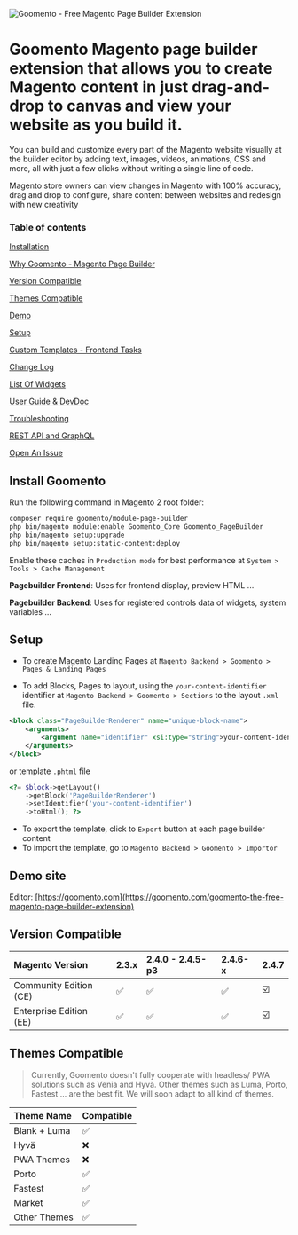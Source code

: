 ![Goomento - Free Magento Page Builder Extension](https://i.imgur.com/jVUNmot.gif)

# Goomento Magento page builder extension that allows you to create Magento content in just drag-and-drop to canvas and view your website as you build it.

You can build and customize every part of the Magento website visually at the builder editor by adding text, images, videos, animations, CSS and more, all with just a few clicks without writing a single line of code.

Magento store owners can view changes in Magento with 100% accuracy, drag and drop to configure, share content between websites and redesign with new creativity

### Table of contents

[Installation](#install-goomento)

[Why Goomento - Magento Page Builder](https://goomento.com/blog/post/goomento-page-builder-vs-magento-page-builder)

[Version Compatible](#version-compatible)

[Themes Compatible](#themes-compatible)

[Demo](https://goomento.com/goomento-the-free-magento-page-builder-extension)

[Setup](#setup)

[Custom Templates - Frontend Tasks](https://github.com/Goomento/PageBuilder/wiki/Custom-Theme-Frontend-Tasks)

[Change Log](https://github.com/Goomento/PageBuilder/blob/master/CHANGELOG.md)

[List Of Widgets](https://github.com/Goomento/PageBuilder/wiki/Magento-Page-Builder-Widgets)

[User Guide & DevDoc](https://github.com/Goomento/PageBuilder/wiki/)

[Troubleshooting](https://github.com/Goomento/PageBuilder/wiki/Troubleshooting)

[REST API and GraphQL](https://github.com/Goomento/PageBuilderApi)

[Open An Issue](https://github.com/Goomento/PageBuilder/issues/new)

## Install Goomento

Run the following command in Magento 2 root folder:

```bash
composer require goomento/module-page-builder
php bin/magento module:enable Goomento_Core Goomento_PageBuilder
php bin/magento setup:upgrade
php bin/magento setup:static-content:deploy
```

Enable these caches in `Production mode` for best performance at `System > Tools > Cache Management`

**Pagebuilder Frontend**: Uses for frontend display, preview HTML ...

**Pagebuilder Backend**: Uses for registered controls data of widgets, system variables ...

## Setup

- To create Magento Landing Pages at `Magento Backend > Goomento > Pages & Landing Pages`

- To add Blocks, Pages to layout, using the `your-content-identifier` 
identifier at `Magento Backend > Goomento > Sections` to the layout `.xml` file.

```xml
<block class="PageBuilderRenderer" name="unique-block-name">
    <arguments>
        <argument name="identifier" xsi:type="string">your-content-identifier</argument>
    </arguments>
</block>
```

or template `.phtml` file

```php
<?= $block->getLayout()
    ->getBlock('PageBuilderRenderer')
    ->setIdentifier('your-content-identifier')
    ->toHtml(); ?>
```
- To export the template, click to `Export` button at each page builder content
- To import the template, go to `Magento Backend > Goomento > Importor`

## Demo site

Editor: [https://goomento.com](https://goomento.com/goomento-the-free-magento-page-builder-extension)

## Version Compatible

| Magento Version         | 2.3.x | 2.4.0 - 2.4.5-p3 | 2.4.6-x | 2.4.7 |
|:------------------------|:------|:-----------------|:--------|-------|
| Community Edition (CE)  | ✅     | ✅                | ✅       | ☑️    |
| Enterprise Edition (EE) | ✅     | ✅                | ✅       | ☑️    |

## Themes Compatible

> Currently, Goomento doesn't fully cooperate with headless/ PWA solutions such as Venia and Hyvä. 
Other themes such as Luma, Porto, Fastest ... are the best fit. We will soon adapt to all kind of themes.

| Theme Name   | Compatible |
|:-------------|:-----------|
| Blank + Luma | ✅          |
| Hyvä         | ❌          |
| PWA Themes   | ❌          |
| Porto        | ✅          |
| Fastest      | ✅          |
| Market       | ✅          |
| Other Themes | ✅          |